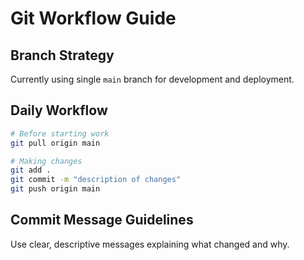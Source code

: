 # Git Workflow Guide

## Branch Strategy
Currently using single `main` branch for development and deployment.

## Daily Workflow
```bash
# Before starting work
git pull origin main

# Making changes
git add .
git commit -m "description of changes"
git push origin main
```

## Commit Message Guidelines
Use clear, descriptive messages explaining what changed and why.
